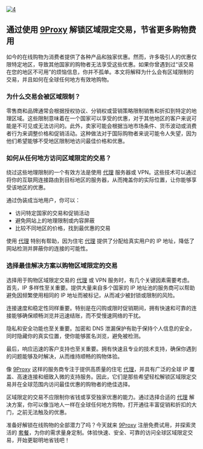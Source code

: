 <a href='https://postimages.org/' target='_blank'><img src='https://i.postimg.cc/qMLh220G/4.webp' border='0' alt='4'/></a>
## 通过使用 [9Proxy](https://9proxy.com/?utm_source=Web2.0&utm_medium=Github&utm_id=chloe321) 解锁区域限定交易，节省更多购物费用

如今的在线购物为消费者提供了各种产品和独家优惠。然而，许多吸引人的优惠仅限特定地区，导致其他国家的购物者无法享受这些优惠。如果你曾遇到过“该交易在您的地区不可用”的烦恼信息，你并不孤单。本文将解释为什么会有区域限制的交易，并且如何在全球任何地方有效地购物。

### 为什么交易会被区域限制？
零售商和品牌通常会根据授权协议、分销权或营销策略限制销售和折扣到特定的地理区域。这些限制意味着在一个国家可以享受的优惠，对于其他地区的客户来说可能是不可见或无法访问的。此外，卖家可能会根据当地市场条件、货币波动或消费者行为来调整价格和促销活动。这种做法对于国际购物者来说可能令人失望，因为他们希望能够不受地区限制地访问最佳价格和优惠。

### 如何从任何地方访问区域限定的交易？
绕过这些地理限制的一个有效方法是使用 [代理](https://9proxy.com/?utm_source=Web2.0&utm_medium=Github&utm_id=chloe321) 服务器或 VPN。这些技术可以通过将你的互联网连接路由到目标地区的服务器，从而掩盖你的实际位置，让你能够享受该地区的优惠。

通过伪装成当地用户，你可以：
- 访问特定国家的交易和促销活动
- 避免网站上的地理限制或内容屏蔽
- 比较不同地区的价格，找到最优惠的交易

使用 [代理](https://9proxy.com/?utm_source=Web2.0&utm_medium=Github&utm_id=chloe321) 特别有帮助，因为住宅 [代理](https://9proxy.com/?utm_source=Web2.0&utm_medium=Github&utm_id=chloe321) 提供了分配给真实用户的 IP 地址，降低了网站检测并屏蔽你的连接的可能性。

### 选择最佳解决方案以购物区域限定的交易
选择用于购物区域限定交易的 [代理](https://9proxy.com/?utm_source=Web2.0&utm_medium=Github&utm_id=chloe321) 或 VPN 服务时，有几个关键因素需要考虑。首先，IP 多样性至关重要。提供大量来自多个国家的 IP 地址池的服务商可以帮助避免因频繁使用相同的 IP 地址而被标记，从而减少被封锁或限制的风险。

连接速度和稳定性同样重要。特别是在闪购或限时促销期间，拥有快速和可靠的连接能够确保顺畅浏览并迅速结账，而不受慢速网络的干扰。

隐私和安全功能也至关重要。加密和 DNS 泄漏保护有助于保持个人信息的安全，同时隐藏你的真实位置，使你能够匿名浏览，避免被检测。

最后，响应迅速的客户支持也至关重要。拥有快速且专业的技术支持，确保你遇到的问题能够及时解决，从而维持顺畅的购物体验。

像 [9Proxy](https://9proxy.com/?utm_source=Web2.0&utm_medium=Github&utm_id=chloe321) 这样的服务商专注于提供高质量的住宅 [代理](https://9proxy.com/?utm_source=Web2.0&utm_medium=Github&utm_id=chloe321)，并具有广泛的全球 IP 覆盖、高速连接和细致入微的支持服务。因此，它们是那些希望轻松解锁区域限定交易并在全球范围内访问最佳优惠的购物者的绝佳选择。

区域限定的交易不应限制你省钱或享受独家优惠的能力。通过选择合适的 [代理](https://9proxy.com/?utm_source=Web2.0&utm_medium=Github&utm_id=chloe321) 解决方案，你可以像当地人一样在全球任何地方购物，打开通往丰富促销和折扣的大门，之前无法触及的优惠。

准备好解锁在线购物的全部潜力了吗？今天就来 [9Proxy](https://9proxy.com/?utm_source=Web2.0&utm_medium=Github&utm_id=chloe321) 注册免费试用，并探索灵活的 [套餐](https://9proxy.com/pricing?utm_source=Web2.0&utm_medium=Github&utm_id=chloe321)，为你的需求量身定制。体验快速、安全、可靠的访问全球区域限定交易，开始更聪明地省钱吧！

